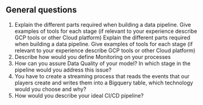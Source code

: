 ## General questions
1. Explain the different parts required when building a data
pipeline. Give examples of tools for each stage (if relevant
to your experience describe GCP tools or other Cloud
platform)
Explain the different parts required when building a data
pipeline. Give examples of tools for each stage (if relevant
to your experience describe GCP tools or other Cloud
platform)
2. Describe how would you define Monitoring on your
processes
3. How can you assure Data Quality of your model? In which
stage in the pipeline would you address this issue?
4. You have to create a streaming process that reads the events that our players create and writes them into a Bigquery table, which technology would you choose and why?
5. How would you describe your ideal CI/CD pipeline?